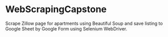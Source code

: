 # WebScrapingCapstone
Scrape Zillow page for apartments using Beautiful Soup and save listing to Google Sheet by Google Form using Selenium WebDriver.
